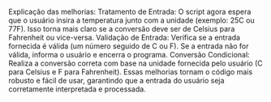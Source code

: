 Explicação das melhorias:
Tratamento de Entrada: O script agora espera que o usuário insira a temperatura junto com a unidade (exemplo: 25C ou 77F). Isso torna mais claro se a conversão deve ser de Celsius para Fahrenheit ou vice-versa.
Validação de Entrada: Verifica se a entrada fornecida é válida (um número seguido de C ou F). Se a entrada não for válida, informa o usuário e encerra o programa.
Conversão Condicional: Realiza a conversão correta com base na unidade fornecida pelo usuário (C para Celsius e F para Fahrenheit).
Essas melhorias tornam o código mais robusto e fácil de usar, garantindo que a entrada do usuário seja corretamente interpretada e processada.

